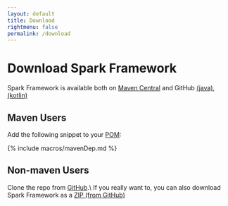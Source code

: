 ```yaml
---
layout: default
title: Download
rightmenu: false
permalink: /download
---
```


# Download Spark Framework
Spark Framework is available both on [Maven Central](https://search.maven.org/#search%7Cga%7C1%7Ccom.sparkjava) and GitHub [(java)](https://github.com/perwendel/spark), [(kotlin)](https://github.com/perwendel/spark-kotlin)

## Maven Users
Add the following snippet to your [POM](http://maven.apache.org/pom.html):

{% include macros/mavenDep.md %}

## Non-maven Users
Clone the repo from [GitHub](https://github.com/perwendel/spark).\\
If you really want to, you can also download Spark Framework as a [ZIP (from GitHub)](https://github.com/perwendel/spark/archive/master.zip)